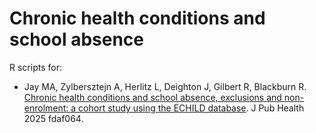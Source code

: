 # Chronic health conditions and school absence

R scripts for:

* Jay MA, Zylbersztejn A, Herlitz L, Deighton J, Gilbert R, Blackburn R. [Chronic health conditions and school absence, exclusions and non-enrolment: a cohort study using the ECHILD database](https://academic.oup.com/jpubhealth/advance-article/doi/10.1093/pubmed/fdaf064/8155220). J Pub Health 2025 fdaf064.
